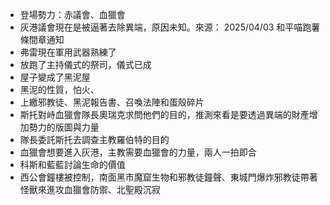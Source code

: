 - 登場勢力：赤議會、血獵會
- 灰港議會現在是被逼著去除異端，原因未知。來源： 2025/04/03 和平喵跑薯條間章通知
- 弗雷現在軍用武器熟練了
- 放跑了主持儀式的祭司，儀式已成
- 屋子變成了黑泥屋
- 黑泥的性質，怕火、
- 上繳邪教徒、黑泥報告書、召喚法陣和蛋殼碎片
- 斯托對峙血獵會隊長奧瑞克求問他們的目的，推測來看是要透過異端的財產增加勢力的版圖與力量
- 隊長委託斯托去調查主教羅伯特的目的
- 血獵會想要進入灰港，主教需要血獵會的力量，兩人一拍即合
- 科斯和藍藍討論生命的價值
- 西公會鐘樓被控制，南面黑市魔窟生物和邪教徒鐘聲、東城門爆炸邪教徒帶著怪獸來進攻血獵會防禦、北聖殿沉寂